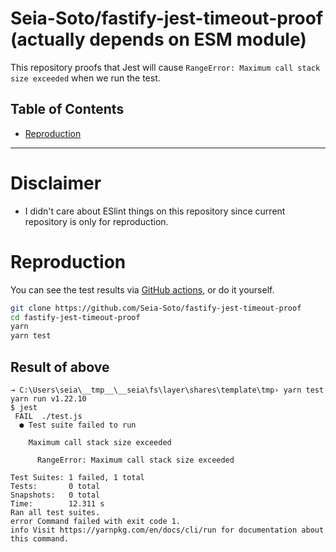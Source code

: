# Seia-Soto/fastify-jest-timeout-proof (actually depends on ESM module)

This repository proofs that Jest will cause `RangeError: Maximum call stack size exceeded` when we run the test.

## Table of Contents

- [Reproduction](#reproduction)

----

# Disclaimer

- I didn't care about ESlint things on this repository since current repository is only for reproduction.

# Reproduction

You can see the test results via [GitHub actions](https://github.com/Seia-Soto/fastify-jest-timeout-proof/runs/1803308741), or do it yourself.

```sh
git clone https://github.com/Seia-Soto/fastify-jest-timeout-proof
cd fastify-jest-timeout-proof
yarn
yarn test
```

## Result of above

```
→ C:\Users\seia\__tmp__\__seia\fs\layer\shares\template\tmp› yarn test
yarn run v1.22.10
$ jest
 FAIL  ./test.js
  ● Test suite failed to run

    Maximum call stack size exceeded

      RangeError: Maximum call stack size exceeded

Test Suites: 1 failed, 1 total
Tests:       0 total
Snapshots:   0 total
Time:        12.311 s
Ran all test suites.
error Command failed with exit code 1.
info Visit https://yarnpkg.com/en/docs/cli/run for documentation about this command.
```
